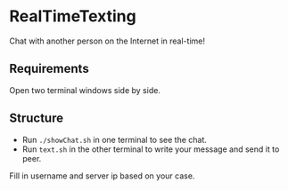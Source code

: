 # RealTimeTexting

Chat with another person on the Internet in real-time!

## Requirements

Open two terminal windows side by side.

## Structure

- Run `./showChat.sh` in one terminal to see the chat.
- Run `text.sh` in the other terminal to write your message and send it to peer.

Fill in username and server ip based on your case.